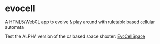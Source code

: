 evocell
=======

A HTML5/WebGL app to evolve & play around with ruletable based cellular automata

Test the ALPHA version of the ca based space shooter: <a href="http://wizard23.github.io/evocell/cellspace.html">EvoCellSpace</a>

